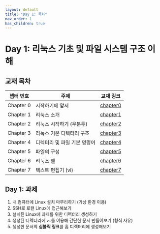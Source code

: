 ```yaml
---
layout: default
title: "Day 1: 목차"
nav_order: 1
has_children: true
---
```


# Day 1: 리눅스 기초 및 파일 시스템 구조 이해

## 교재 목차

| 챕터 번호 | 주제                         | 교재 링크           |
|-----------|------------------------------|----------------------|
| Chapter 0 | 시작하기에 앞서              | [chapter0](chapter0/) |
| Chapter 1 | 리눅스 소개                  | [chapter1](chapter1/) |
| Chapter 2 | 리눅스 시작하기 (우분투)     | [chapter2](chapter2/) |
| Chapter 3 | 리눅스 기본 디렉터리 구조    | [chapter3](chapter3/) |
| Chapter 4 | 디렉터리 및 파일 기본 명령어 | [chapter4](chapter4/) |
| Chapter 5 | 파일의 구성           | [chapter5](chapter5/) |
| Chapter 6 | 리눅스 쉘                    | [chapter6](chapter6/) |
| Chapter 7 | 텍스트 편집기 (vi)           | [chapter7](chapter7/) |

## Day 1: 과제

1. 내 컴퓨터에 Linux 설치 마무리하기 (가상 환경 이용)
2. SSH로 로컬 Linux에 접근해보기
3. 설치된 Linux에 과제를 위한 디렉터리 생성하기
4. 생성된 디렉터리에 `vi`를 이용해 간단한 문서 만들어보기 (형식 자유)
5. 생성한 문서의 **심볼릭 링크**를 홈 디렉터리에 생성해보기
